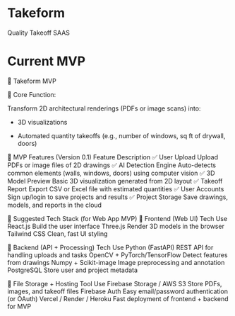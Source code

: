 # Takeform
Quality Takeoff SAAS

# Current MVP 
🚀 Takeform MVP 

🎯 Core Function:

Transform 2D architectural renderings (PDFs or image scans) into:

* 3D visualizations

* Automated quantity takeoffs (e.g., number of windows, sq ft of drywall, doors)


🔹 MVP Features (Version 0.1)
Feature	Description
✅ User Upload	Upload PDFs or image files of 2D drawings
✅ AI Detection Engine	Auto-detects common elements (walls, windows, doors) using computer vision
✅ 3D Model Preview	Basic 3D visualization generated from 2D layout
✅ Takeoff Report Export	CSV or Excel file with estimated quantities
✅ User Accounts	Sign up/login to save projects and results
✅ Project Storage	Save drawings, models, and reports in the cloud

🧠 Suggested Tech Stack (for Web App MVP)
🔹 Frontend (Web UI)
Tech	Use
React.js	Build the user interface
Three.js	Render 3D models in the browser
Tailwind CSS	Clean, fast UI styling

🔹 Backend (API + Processing)
Tech	Use
Python (FastAPI)	REST API for handling uploads and tasks
OpenCV + PyTorch/TensorFlow	Detect features from drawings
Numpy + Scikit-image	Image preprocessing and annotation
PostgreSQL	Store user and project metadata

🔹 File Storage + Hosting
Tool	Use
Firebase Storage / AWS S3	Store PDFs, images, and takeoff files
Firebase Auth	Easy email/password authentication (or OAuth)
Vercel / Render / Heroku	Fast deployment of frontend + backend for MVP


